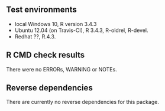 ## Test environments
* local Windows 10, R version 3.4.3
* Ubuntu 12.04 (on Travis-CI), R 3.4.3, R-oldrel, R-devel.
* Redhat ??, R.4.3.

## R CMD check results
There were no ERRORs, WARNING or NOTEs.

## Reverse dependencies
There are currently no reverse dependencies for this package.
